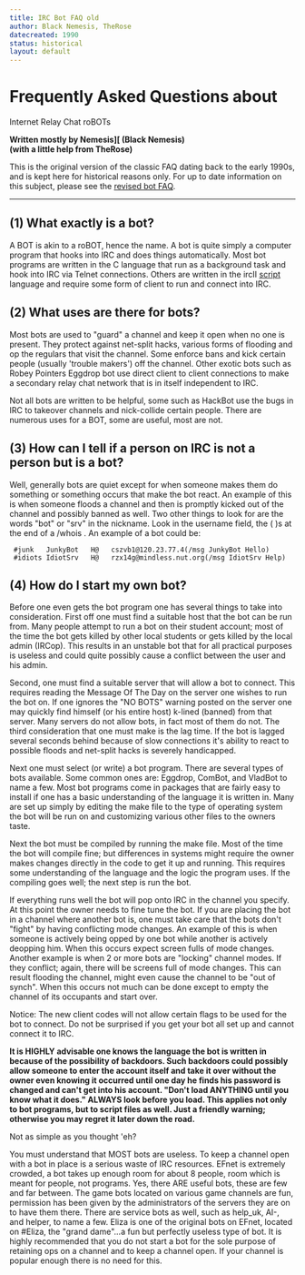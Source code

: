 ```yaml
---
title: IRC Bot FAQ old
author: Black Nemesis, TheRose
datecreated: 1990
status: historical
layout: default
---
```

# Frequently Asked Questions about

Internet Relay Chat roBOTs

**Written mostly by Nemesis][ (Black Nemesis)  
(with a little help from TheRose)**

This is the original version of the classic FAQ dating back to the early
1990s, and is kept here for historical reasons only. For up to date
information on this subject, please see the [revised bot FAQ](botfaq.html).

* * *

## (1) What exactly is a bot?

A BOT is akin to a roBOT, hence the name. A bot is quite simply a computer
program that hooks into IRC and does things automatically. Most bot programs
are written in the C language that run as a background task and hook into IRC
via Telnet connections. Others are written in the ircII
[script](/script/) language and require some form of client to run and
connect into IRC.

## (2) What uses are there for bots?

Most bots are used to "guard" a channel and keep it open when no one is
present. They protect against net-split hacks, various forms of flooding and
op the regulars that visit the channel. Some enforce bans and kick certain
people (usually 'trouble makers') off the channel. Other exotic bots such as
Robey Pointers Eggdrop bot use direct client to client connections to make a
secondary relay chat network that is in itself independent to IRC.

Not all bots are written to be helpful, some such as HackBot use the bugs in
IRC to takeover channels and nick-collide certain people. There are numerous
uses for a BOT, some are useful, most are not.

## (3) How can I tell if a person on IRC is not a person but is a bot?

Well, generally bots are quiet except for when someone makes them do something
or something occurs that make the bot react. An example of this is when
someone floods a channel and then is promptly kicked out of the channel and
possibly banned as well. Two other things to look for are the words "bot" or
"srv" in the nickname. Look in the username field, the ( )s at the end of a
/whois <nick>. An example of a bot could be:

    
    
     #junk   JunkyBot   H@   cszvb1@120.23.77.4(/msg JunkyBot Hello)
     #idiots IdiotSrv   H@   rzx14g@mindless.nut.org(/msg IdiotSrv Help)
    

## (4) How do I start my own bot?

Before one even gets the bot program one has several things to take into
consideration. First off one must find a suitable host that the bot can be run
from. Many people attempt to run a bot on their student account; most of the
time the bot gets killed by other local students or gets killed by the local
admin (IRCop). This results in an unstable bot that for all practical purposes
is useless and could quite possibly cause a conflict between the user and his
admin.

Second, one must find a suitable server that will allow a bot to connect. This
requires reading the Message Of The Day on the server one wishes to run the
bot on. If one ignores the "NO BOTS" warning posted on the server one may
quickly find himself (or his entire host) k-lined (banned) from that server.
Many servers do not allow bots, in fact most of them do not. The third
consideration that one must make is the lag time. If the bot is lagged several
seconds behind because of slow connections it's ability to react to possible
floods and net-split hacks is severely handicapped.

Next one must select (or write) a bot program. There are several types of bots
available. Some common ones are: Eggdrop, ComBot, and VladBot to name a few.
Most bot programs come in packages that are fairly easy to install if one has
a basic understanding of the language it is written in. Many are set up simply
by editing the make file to the type of operating system the bot will be run
on and customizing various other files to the owners taste.

Next the bot must be compiled by running the make file. Most of the time the
bot will compile fine; but differences in systems might require the owner
makes changes directly in the code to get it up and running. This requires
some understanding of the language and the logic the program uses. If the
compiling goes well; the next step is run the bot.

If everything runs well the bot will pop onto IRC in the channel you specify.
At this point the owner needs to fine tune the bot. If you are placing the bot
in a channel where another bot is, one must take care that the bots don't
"fight" by having conflicting mode changes. An example of this is when someone
is actively being opped by one bot while another is actively deopping him.
When this occurs expect screen fulls of mode changes. Another example is when
2 or more bots are "locking" channel modes. If they conflict; again, there
will be screens full of mode changes. This can result flooding the channel,
might even cause the channel to be "out of synch". When this occurs not much
can be done except to empty the channel of its occupants and start over.

Notice: The new client codes will not allow certain flags to be used for the
bot to connect. Do not be surprised if you get your bot all set up and cannot
connect it to IRC.

**It is HIGHLY advisable one knows the language the bot is written in because
of the possibility of backdoors. Such backdoors could possibly allow someone to
enter the account itself and take it over without the owner even knowing it
occurred until one day he finds his password is changed and can't get into his
account. "Don't load ANYTHING until you know what it does." ALWAYS look before
you load. This applies not only to bot programs, but to script files as well.
Just a friendly warning; otherwise you may regret it later down the road.**

Not as simple as you thought 'eh?

You must understand that MOST bots are useless. To keep a channel open with a
bot in place is a serious waste of IRC resources. EFnet is extremely crowded,
a bot takes up enough room for about 8 people, room which is meant for people,
not programs. Yes, there ARE useful bots, these are few and far between. The
game bots located on various game channels are fun, permission has been given
by the administrators of the servers they are on to have them there. There are
service bots as well, such as help_uk, AI-, and helper, to name a few. Eliza
is one of the original bots on EFnet, located on #Eliza, the "grand dame"...a
fun but perfectly useless type of bot. It is highly recommended that you do
not start a bot for the sole purpose of retaining ops on a channel and to keep
a channel open. If your channel is popular enough there is no need for this.
